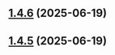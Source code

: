 ## [1.4.6](https://github.com/khmer-chi/board-game-agricola-fence/compare/v1.4.5...v1.4.6) (2025-06-19)

## [1.4.5](https://github.com/khmer-chi/board-game-agricola-fence/compare/v1.4.4...v1.4.5) (2025-06-19)
